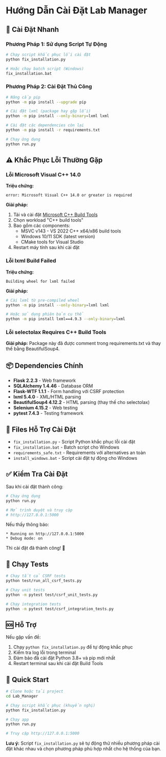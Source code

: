 # Hướng Dẫn Cài Đặt Lab Manager

## 🚀 Cài Đặt Nhanh

### Phương Pháp 1: Sử dụng Script Tự Động
```bash
# Chạy script khắc phục lỗi cài đặt
python fix_installation.py

# Hoặc chạy batch script (Windows)
fix_installation.bat
```

### Phương Pháp 2: Cài Đặt Thủ Công
```bash
# Nâng cấp pip
python -m pip install --upgrade pip

# Cài đặt lxml (package hay gặp lỗi)
python -m pip install --only-binary=lxml lxml

# Cài đặt các dependencies còn lại
python -m pip install -r requirements.txt

# Chạy ứng dụng
python run.py
```

## ⚠️ Khắc Phục Lỗi Thường Gặp

### Lỗi Microsoft Visual C++ 14.0
**Triệu chứng:** 
```
error: Microsoft Visual C++ 14.0 or greater is required
```

**Giải pháp:**
1. Tải và cài đặt [Microsoft C++ Build Tools](https://visualstudio.microsoft.com/visual-cpp-build-tools/)
2. Chọn workload "C++ build tools" 
3. Bao gồm các components:
   - MSVC v143 - VS 2022 C++ x64/x86 build tools
   - Windows 10/11 SDK (latest version)
   - CMake tools for Visual Studio
4. Restart máy tính sau khi cài đặt

### Lỗi lxml Build Failed
**Triệu chứng:**
```
Building wheel for lxml failed
```

**Giải pháp:**
```bash
# Cài lxml từ pre-compiled wheel
python -m pip install --only-binary=lxml lxml

# Hoặc sử dụng phiên bản cụ thể
python -m pip install lxml==4.9.3 --only-binary=lxml
```

### Lỗi selectolax Requires C++ Build Tools
**Giải pháp:** Package này đã được comment trong requirements.txt và thay thế bằng BeautifulSoup4.

## 📦 Dependencies Chính

- **Flask 2.2.3** - Web framework
- **SQLAlchemy 1.4.46** - Database ORM
- **Flask-WTF 1.1.1** - Form handling với CSRF protection
- **lxml 5.4.0** - XML/HTML parsing
- **BeautifulSoup4 4.12.2** - HTML parsing (thay thế cho selectolax)
- **Selenium 4.15.2** - Web testing
- **pytest 7.4.3** - Testing framework

## 🔧 Files Hỗ Trợ Cài Đặt

- `fix_installation.py` - Script Python khắc phục lỗi cài đặt
- `fix_installation.bat` - Batch script cho Windows
- `requirements_safe.txt` - Requirements với alternatives an toàn
- `install_windows.bat` - Script cài đặt tự động cho Windows

## ✅ Kiểm Tra Cài Đặt

Sau khi cài đặt thành công:

```bash
# Chạy ứng dụng
python run.py

# Mở trình duyệt và truy cập
# http://127.0.0.1:5000
```

Nếu thấy thông báo:
```
* Running on http://127.0.0.1:5000
* Debug mode: on
```

Thì cài đặt đã thành công! 🎉

## 🧪 Chạy Tests

```bash
# Chạy tất cả CSRF tests
python test/run_all_csrf_tests.py

# Chạy unit tests
python -m pytest test/csrf_unit_tests.py

# Chạy integration tests  
python -m pytest test/csrf_integration_tests.py
```

## 🆘 Hỗ Trợ

Nếu gặp vấn đề:
1. Chạy `python fix_installation.py` để tự động khắc phục
2. Kiểm tra log lỗi trong terminal
3. Đảm bảo đã cài đặt Python 3.8+ và pip mới nhất
4. Restart terminal sau khi cài đặt Build Tools

## 🎯 Quick Start

```bash
# Clone hoặc tải project
cd Lab_Manager

# Chạy script khắc phục (khuyến nghị)
python fix_installation.py

# Chạy app
python run.py

# Truy cập http://127.0.0.1:5000
```

**Lưu ý:** Script `fix_installation.py` sẽ tự động thử nhiều phương pháp cài đặt khác nhau và chọn phương pháp phù hợp nhất cho hệ thống của bạn.
